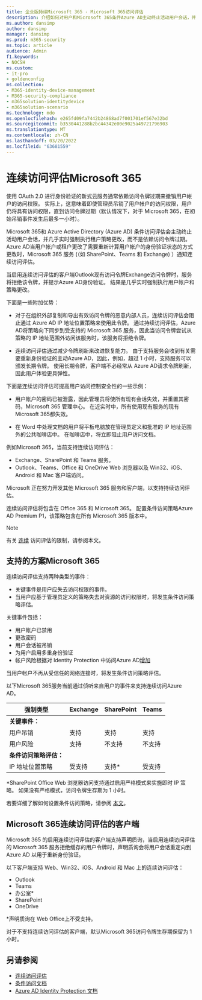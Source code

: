 ```yaml
---
title: 企业版持续Microsoft 365 - Microsoft 365访问评估
description: 介绍如何对用户和Microsoft 365条件Azure AD主动终止活动用户会话，并近实时强制执行租户策略更改。
ms.author: dansimp
author: dansimp
manager: dansimp
ms.prod: m365-security
ms.topic: article
audience: Admin
f1.keywords:
- NOCSH
ms.custom:
- it-pro
- goldenconfig
ms.collection:
- M365-identity-device-management
- M365-security-compliance
- m365solution-identitydevice
- m365solution-scenario
ms.technology: mdo
ms.openlocfilehash: e265fd09fa7442b24868ad7f001701ef567e32bd
ms.sourcegitcommit: b3530441288b2bc44342e00e9025a49721796903
ms.translationtype: MT
ms.contentlocale: zh-CN
ms.lasthandoff: 03/20/2022
ms.locfileid: "63681559"
---
```

# <a name="continuous-access-evaluation-for-microsoft-365"></a>连续访问评估Microsoft 365

使用 OAuth 2.0 进行身份验证的新式云服务通常依赖访问令牌过期来撤销用户帐户的访问权限。 实际上，这意味着即使管理员吊销了用户帐户的访问权限，用户仍将具有访问权限，直到访问令牌过期（默认情况下，对于 Microsoft 365，在初始吊销事件发生后最多一小时）。

Microsoft 365和 Azure Active Directory (Azure AD) 条件访问评估会主动终止活动用户会话，并几乎实时强制执行租户策略更改，而不是依赖访问令牌过期。 Azure AD当用户帐户或租户更改了需要重新计算用户帐户的身份验证状态的方式更改时，Microsoft 365 服务 (（如 SharePoint、Teams 和 Exchange) ）通知连续访问评估。

当启用连续访问评估的客户端Outlook现有访问令牌Exchange访问令牌时，服务将拒绝该令牌，并提示Azure AD身份验证。 结果是几乎实时强制执行用户帐户和策略更改。

下面是一些附加优势：

- 对于在组织外部复制和导出有效访问令牌的恶意内部人员，连续访问评估会阻止通过 Azure AD IP 地址位置策略来使用此令牌。 通过持续访问评估，Azure AD将策略向下同步到受支持的 Microsoft 365 服务，因此当访问令牌尝试从策略的 IP 地址范围外访问该服务时，该服务将拒绝令牌。

- 连续访问评估通过减少令牌刷新来改进恢复能力。 由于支持服务会收到有关需要重新身份验证的主动Azure AD，因此，例如，超过 1 小时，支持服务可以颁发长期令牌。 使用长期令牌，客户端不必经常从 Azure AD请求令牌刷新，因此用户体验更具弹性。

下面是连续访问评估可提高用户访问控制安全性的一些示例：

- 用户帐户的密码已被泄露，因此管理员将使所有现有会话失效，并重置其密码，Microsoft 365 管理中心。 在近实时中，所有使用现有服务的现有Microsoft 365都失效。

- 在 Word 中处理文档的用户将平板电脑放在管理员定义和批准的 IP 地址范围外的公共咖啡店中。 在咖啡店中，将立即阻止用户访问文档。

例如Microsoft 365，当前支持连续访问评估：

- Exchange、SharePoint 和 Teams 服务。
- Outlook、Teams、Office 和 OneDrive Web 浏览器以及 Win32、iOS、Android 和 Mac 客户端访问。

Microsoft 正在努力开发其他 Microsoft 365 服务和客户端，以支持持续访问评估。

连续访问评估将包含在 Office 365 和 Microsoft 365。 配置条件访问策略Azure AD Premium P1，该策略包含在所有 Microsoft 365 版本中。

> [!NOTE]
> 有关 [连续](/azure/active-directory/conditional-access/concept-continuous-access-evaluation#limitations) 访问评估的限制，请参阅本文。

## <a name="scenarios-supported-by-microsoft-365"></a>支持的方案Microsoft 365

连续访问评估支持两种类型的事件：

- 关键事件是用户应失去访问权限的事件。
- 当用户应基于管理员定义的策略失去对资源的访问权限时，将发生条件访问策略评估。

关键事件包括：

- 用户帐户已禁用
- 更改密码
- 用户会话被吊销
- 为用户启用多重身份验证
- 帐户风险根据对 Identity Protection 中访问Azure AD[增加](/azure/active-directory/identity-protection/overview-identity-protection)

当用户帐户不再从受信任的网络连接时，将发生条件访问策略评估。

以下Microsoft 365服务当前通过侦听来自用户的事件来支持连续访问Azure AD。

|强制类型|Exchange|SharePoint|Teams|
|---|---|---|---|
|**关键事件：**||||
|用户吊销|支持|支持|支持|
|用户风险|支持|不支持|不支持|
|**条件访问策略评估：**||||
|IP 地址位置策略|受支持|支持\*|受支持|

\*SharePoint Office Web 浏览器访问支持通过启用严格模式来实施即时 IP 策略。 如果没有严格模式，访问令牌生存期为 1 小时。

若要详细了解如何设置条件访问策略，请参阅 [本文](/azure/active-directory/conditional-access/overview)。

## <a name="microsoft-365-clients-supporting-continuous-access-evaluation"></a>Microsoft 365连续访问评估的客户端

Microsoft 365 的启用连续访问评估的客户端支持声明质询，当启用连续访问评估的 Microsoft 365 服务拒绝缓存的用户令牌时，声明质询会将用户会话重定向到 Azure AD 以用于重新身份验证。

以下客户端支持 Web、Win32、iOS、Android 和 Mac 上的连续访问评估：

- Outlook
- Teams
- 办公室\*
- SharePoint
- OneDrive

\*声明质询在 Web Office上不受支持。

对于不支持连续访问评估的客户端，默认Microsoft 365访问令牌生存期保留为 1 小时。

## <a name="see-also"></a>另请参阅

- [连续访问评估](/azure/active-directory/conditional-access/concept-continuous-access-evaluation)
- [条件访问文档](/azure/active-directory/conditional-access/overview)
- [Azure AD Identity Protection 文档](/azure/active-directory/identity-protection/overview-identity-protection)
